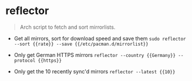 # reflector
> Arch script to fetch and sort mirrorlists.

- Get all mirrors, sort for download speed and save them
`sudo reflector --sort {{rate}} --save {{/etc/pacman.d/mirrorlist}}`

- Only get German HTTPS mirrors
`reflector --country {{Germany}} --protocol {{https}}`

- Only get the 10 recently sync'd mirrors
`reflector --latest {{10}}`
